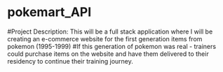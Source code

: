 # pokemart_API
#Project Description: This will be a full stack application where I will be creating an e-commerce website for the first generation items from pokemon (1995-1999)
#If this generation of pokemon was real - trainers could purchase items on the website and have them delivered to their residency to continue their training journey.
